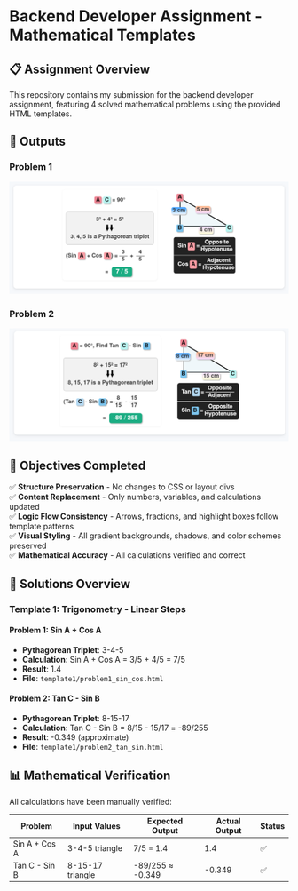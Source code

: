 # Backend Developer Assignment - Mathematical Templates

## 📋 Assignment Overview

This repository contains my submission for the backend developer assignment, featuring 4 solved mathematical problems using the provided HTML templates.

  ## 📝 Outputs

### Problem 1
 ![Alt text](template1/Problem1_Output_Screenshot)

### Problem 2
 ![Alt text](template1/Problem2_Output_Screenshot)

## 🎯 Objectives Completed

✅ **Structure Preservation** - No changes to CSS or layout divs  
✅ **Content Replacement** - Only numbers, variables, and calculations updated  
✅ **Logic Flow Consistency** - Arrows, fractions, and highlight boxes follow template patterns  
✅ **Visual Styling** - All gradient backgrounds, shadows, and color schemes preserved  
✅ **Mathematical Accuracy** - All calculations verified and correct  

## 🧮 Solutions Overview

### Template 1: Trigonometry - Linear Steps

#### Problem 1: Sin A + Cos A
- **Pythagorean Triplet**: 3-4-5
- **Calculation**: Sin A + Cos A = 3/5 + 4/5 = 7/5
- **Result**: 1.4
- **File**: `template1/problem1_sin_cos.html`

#### Problem 2: Tan C - Sin B  
- **Pythagorean Triplet**: 8-15-17
- **Calculation**: Tan C - Sin B = 8/15 - 15/17 = -89/255
- **Result**: -0.349 (approximate)
- **File**: `template1/problem2_tan_sin.html`


## 📊 Mathematical Verification

All calculations have been manually verified:

| Problem | Input Values | Expected Output | Actual Output | Status |
|---------|-------------|----------------|---------------|--------|
| Sin A + Cos A | 3-4-5 triangle | 7/5 = 1.4 | 1.4 | ✅ |
| Tan C - Sin B | 8-15-17 triangle | -89/255 ≈ -0.349 | -0.349 | ✅ |



  
